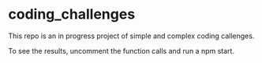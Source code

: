 # coding_challenges


This repo is an in progress project of simple and complex coding callenges.  

To see the results, uncomment the function calls and run a npm start.